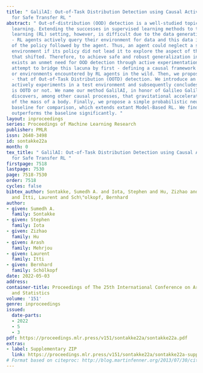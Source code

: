 ```yaml
---
title: " GalilAI: Out-of-Task Distribution Detection using Causal Active Experimentation
  for Safe Transfer RL "
abstract: " Out-of-distribution (OOD) detection is a well-studied topic in supervised
  learning. Extending the successes in supervised learning methods to the reinforcement
  learning (RL) setting, however, is difficult due to the data generating process
  - RL agents actively query their environment for data and this data is a function
  of the policy followed by the agent. Thus, an agent could neglect a shift in the
  environment if its policy did not lead it to explore the aspect of the environment
  that shifted. Therefore, to achieve safe and robust generalization in RL, there
  exists an unmet need for OOD detection through active experimentation. Here, we
  attempt to bridge this lacuna by first - defining a causal framework for OOD scenarios
  or environments encountered by RL agents in the wild. Then, we propose a novel task
  - that of Out-of-Task Distribution (OOTD) detection. We introduce an RL agent which
  actively experiments in a test environment and subsequently concludes whether it
  is OOTD or not. We name our method GalilAI, in honor of Galileo Galilei, as it also
  discovers, among other causal processes, that gravitational acceleration is independent
  of the mass of a body. Finally, we propose a simple probabilistic neural network
  baseline for comparison, which extends extant Model-Based RL. We find that our method
  outperforms the baseline significantly. "
layout: inproceedings
series: Proceedings of Machine Learning Research
publisher: PMLR
issn: 2640-3498
id: sontakke22a
month: 0
tex_title: " GalilAI: Out-of-Task Distribution Detection using Causal Active Experimentation
  for Safe Transfer RL "
firstpage: 7518
lastpage: 7530
page: 7518-7530
order: 7518
cycles: false
bibtex_author: Sontakke, Sumedh A. and Iota, Stephen and Hu, Zizhao and Mehrjou, Arash
  and Itti, Laurent and Sch\"olkopf, Bernhard
author:
- given: Sumedh A.
  family: Sontakke
- given: Stephen
  family: Iota
- given: Zizhao
  family: Hu
- given: Arash
  family: Mehrjou
- given: Laurent
  family: Itti
- given: Bernhard
  family: Schölkopf
date: 2022-05-03
address:
container-title: Proceedings of The 25th International Conference on Artificial Intelligence
  and Statistics
volume: '151'
genre: inproceedings
issued:
  date-parts:
  - 2022
  - 5
  - 3
pdf: https://proceedings.mlr.press/v151/sontakke22a/sontakke22a.pdf
extras:
- label: Supplementary ZIP
  link: https://proceedings.mlr.press/v151/sontakke22a/sontakke22a-supp.zip
# Format based on citeproc: http://blog.martinfenner.org/2013/07/30/citeproc-yaml-for-bibliographies/
---
```

